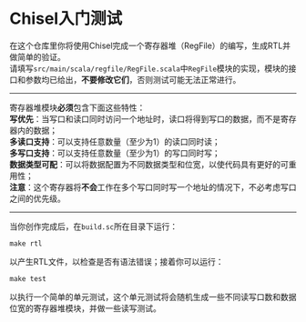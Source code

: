 # Chisel入门测试
在这个仓库里你将使用Chisel完成一个寄存器堆（RegFile）的编写，生成RTL并做简单的验证。  
请填写`src/main/scala/regfile/RegFile.scala`中`RegFile`模块的实现，模块的接口和参数均已给出，**不要修改它们**，否则测试可能无法正常进行。

---

寄存器堆模块**必须**包含下面这些特性：  
**写优先**：当写口和读口同时访问一个地址时，读口将得到写口的数据，而不是寄存器内的数据；  
**多读口支持**：可以支持任意数量（至少为1）的读口同时读；  
**多写口支持**：可以支持任意数量（至少为1）的写口同时写；  
**数据类型可配**：可以将数据配置为不同数据类型和位宽，以使代码具有更好的可重用性；  
**注意**：这个寄存器将**不会**工作在多个写口同时写一个地址的情况下，不必考虑写口之间的优先级。

---

当你创作完成后，在`build.sc`所在目录下运行：
```
make rtl
```
以产生RTL文件，以检查是否有语法错误；接着你可以运行：
```
make test
```
以执行一个简单的单元测试，这个单元测试将会随机生成一些不同读写口数和数据位宽的寄存器堆模块，并做一些读写测试。
